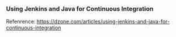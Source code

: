 ### Using Jenkins and Java for Continuous Integration

Refenrence: https://dzone.com/articles/using-jenkins-and-java-for-continuous-integration
